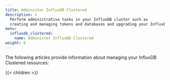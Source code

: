 ```yaml
---
title: Administer InfluxDB Clustered
description: >
  Perform administrative tasks in your InfluxDB cluster such as
  creating and managing tokens and databases and upgrading your InfluxDB cluster.
menu:
  influxdb_clustered:
    name: Administer InfluxDB Clustered
weight: 6
---
```


The following articles provide information about managing your InfluxDB Clustered
resources:

{{< children >}}
